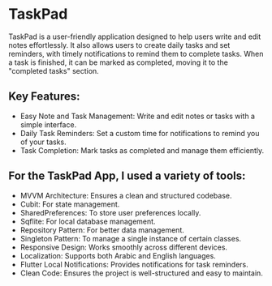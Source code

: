 # TaskPad


TaskPad is a user-friendly application designed to help users write and edit notes effortlessly. 
It also allows users to create daily tasks and set reminders, with timely notifications to remind them to complete tasks. When a task is finished, 
it can be marked as completed, moving it to the "completed tasks" section.

## Key Features:

- Easy Note and Task Management: Write and edit notes or tasks with a simple interface.
- Daily Task Reminders: Set a custom time for notifications to remind you of your tasks.
- Task Completion: Mark tasks as completed and manage them efficiently.

## For the TaskPad App, I used a variety of tools:

- MVVM Architecture: Ensures a clean and structured codebase.
- Cubit: For state management.
- SharedPreferences: To store user preferences locally.
- Sqflite: For local database management.
- Repository Pattern: For better data management.
- Singleton Pattern: To manage a single instance of certain classes.
- Responsive Design: Works smoothly across different devices.
- Localization: Supports both Arabic and English languages.
- Flutter Local Notifications: Provides notifications for task reminders.
- Clean Code: Ensures the project is well-structured and easy to maintain.
